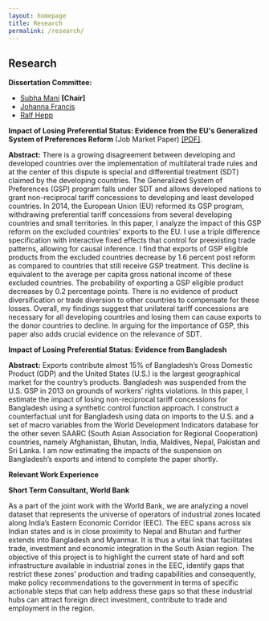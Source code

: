 ```yaml
---
layout: homepage
title: Research
permalink: /research/
---
```


## Research
**Dissertation Committee:**
- [Subha Mani](https://faculty.fordham.edu/smani/smani/Welcome.html) **[Chair]**
- [Johanna Francis](https://sites.google.com/site/johannafrancis/)
- [Ralf Hepp](https://faculty.fordham.edu/hepp/?_ga=2.168023333.563763566.1597951675-1262368961.1576098735)

**Impact of Losing Preferential Status: Evidence from the EU's Generalized System of Preferences Reform**
(Job Market Paper)
[[PDF]](/assets/jmp/Pradhan_Mitali_Paper.pdf).

**Abstract:**
There is a growing disagreement between developing and developed countries over the implementation of multilateral trade rules and at the center of this dispute is special and differential treatment (SDT) claimed by the developing countries. The Generalized System of Preferences (GSP) program falls under SDT and allows developed nations to grant non-reciprocal tariff concessions to developing and least developed countries. In 2014, the European Union (EU) reformed its GSP program, withdrawing preferential tariff concessions from several developing countries and small territories. In this paper, I analyze the impact of this GSP reform on the excluded countries' exports to the EU. I use a triple difference specification with interactive fixed effects that control for preexisting trade patterns, allowing for causal inference. I find that exports of GSP eligible products from the excluded countries decrease by 1.6 percent post reform as compared to countries that still receive GSP treatment. This decline is equivalent to the average per capita gross national income of these excluded countries. The probability of exporting a GSP eligible product decreases by 0.2 percentage points. There is no evidence of product diversification or trade diversion to other countries to compensate for these losses. Overall, my findings suggest that unilateral tariff concessions are necessary for all developing countries and losing them can cause exports to the donor countries to decline. In arguing for the importance of GSP, this paper also adds crucial evidence on the relevance of SDT.

**Impact of Losing Preferential Status: Evidence from Bangladesh**

**Abstract:**
Exports contribute almost 15% of Bangladesh’s Gross Domestic Product (GDP) and the United States (U.S.) is the largest geographical market for the country’s products. Bangladesh was suspended from the U.S. GSP in 2013 on grounds of workers’ rights violations. In this paper, I estimate the impact of losing non-reciprocal tariff concessions for Bangladesh using a synthetic control function approach. I construct a counterfactual unit for Bangladesh using data on imports to the U.S. and a set of macro variables from the World Development Indicators database for the other seven SAARC (South Asian Association for Regional Cooperation) countries, namely Afghanistan, Bhutan, India, Maldives, Nepal, Pakistan and Sri Lanka. I am now estimating the impacts of the suspension on Bangladesh’s exports and intend to complete the paper shortly.

**Relevant Work Experience**

**Short Term Consultant, World Bank**

As a part of the joint work with the World Bank, we are analyzing a novel dataset that represents the universe of operators of industrial zones located along India’s Eastern Economic Corridor (EEC). The EEC spans across six Indian states and is in close proximity to Nepal and Bhutan and further extends into Bangladesh and Myanmar. It is thus a vital link that facilitates trade, investment and economic integration in the South Asian region. The objective of this project is to highlight the current state of hard and soft infrastructure available in industrial zones in the EEC, identify gaps that restrict these zones’ production and trading capabilities and consequently, make policy recommendations to the government in terms of specific actionable steps that can help address these gaps so that these industrial hubs can attract foreign direct investment, contribute to trade and employment in the region.


